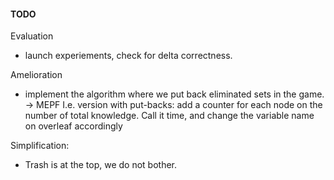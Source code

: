#### TODO

Evaluation

- launch experiements, check for delta correctness.

Amelioration
- implement the algorithm where we put back eliminated sets in the game. -> MEPF
I.e. version with put-backs: add a counter for each node on the number of total knowledge. Call it time, and change the variable name on overleaf accordingly


Simplification:
- Trash is at the top, we do not bother.